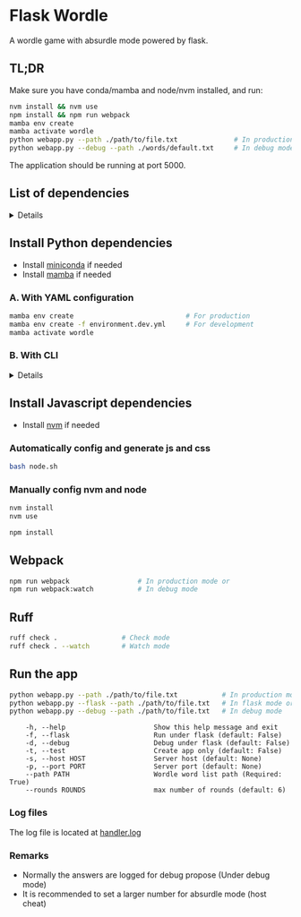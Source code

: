 # Flask Wordle

A wordle game with absurdle mode powered by flask.

## TL;DR

Make sure you have conda/mamba and node/nvm installed, and run:

```bash
nvm install && nvm use
npm install && npm run webpack
mamba env create
mamba activate wordle
python webapp.py --path ./path/to/file.txt              # In production mode or 
python webapp.py --debug --path ./words/default.txt     # In debug mode
```

The application should be running at port 5000.

## List of dependencies

<details> <!-- markdownlint-disable-line MD033 -->

[package.json]: package.json
[environment.yml]: environment.yml
[handler.log]: handler.log

### Python dependencies

|Package            |Version        |Channel        |Settings         |Remarks                |
|:------------------|:--------------|:--------------|:----------------|:---------------------:|
|python             |>=3.12.0       |conda-forge    |[environment.yml]|                       |
|flask              |>=3.0          |conda-forge    |[environment.yml]|                       |
|waitress           |>=3.0          |conda-forge    |[environment.yml]|                       |

### Javascript dependencies

|Package            |Version        |Channel        |Settings         |Remarks                |
|:------------------|:--------------|:--------------|:----------------|:---------------------:|
|typescript         |>=5.5          |npm            |[package.json]   |                       |
|sass               |>=1.77         |npm            |[package.json]   |                       |
|webpack            |>=5.93         |npm            |[package.json]   |                       |

</details>

## Install Python dependencies

- Install [miniconda](docs/miniconda.md) if needed
- Install [mamba](docs/mamba.md) if needed

### A. With YAML configuration

```bash
mamba env create                            # For production
mamba env create -f environment.dev.yml     # For development
mamba activate wordle
```

### B. With CLI

<details> <!-- markdownlint-disable-line MD033 -->

```bash
mamba create -n wordle
mamba activate wordle

mamba install -c conda-forge flask cython waitress -y
mamba install -c conda-forge regex -y

# Dev dependencies
mamba install -c conda-forge ipykernel djlint ruff -y
```

</details>

## Install Javascript dependencies

- Install [nvm](docs/node.md) if needed

### Automatically config and generate js and css

```bash
bash node.sh
```

### Manually config nvm and node

```bash
nvm install
nvm use

npm install
```

## Webpack

```bash
npm run webpack                 # In production mode or
npm run webpack:watch           # In debug mode
```

## Ruff

```bash
ruff check .                # Check mode
ruff check . --watch        # Watch mode
```

## Run the app

```bash
python webapp.py --path ./path/to/file.txt           # In production mode or
python webapp.py --flask --path ./path/to/file.txt   # In flask mode or
python webapp.py --debug --path ./path/to/file.txt   # In debug mode
```

```text
    -h, --help                      Show this help message and exit
    -f, --flask                     Run under flask (default: False)
    -d, --debug                     Debug under flask (default: False)
    -t, --test                      Create app only (default: False)
    -s, --host HOST                 Server host (default: None)
    -p, --port PORT                 Server port (default: None)
    --path PATH                     Wordle word list path (Required: True)
    --rounds ROUNDS                 max number of rounds (default: 6)
```

### Log files

The log file is located at [handler.log]

### Remarks

- Normally the answers are logged for debug propose (Under debug mode)
- It is recommended to set a larger number for absurdle mode (host cheat)
